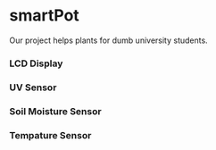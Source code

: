 # smartPot
Our project helps plants for dumb university students.

### LCD Display

### UV Sensor

### Soil Moisture Sensor

### Tempature Sensor

